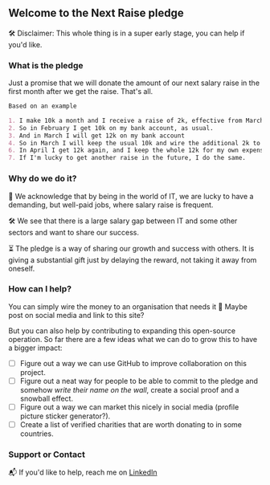 ## Welcome to the Next Raise pledge

🛠  Disclaimer: This whole thing is in a super early stage, you can help if you'd like. 

### What is the pledge

Just a promise that we will donate the amount of our next salary raise in the first month after we get the raise. That's all.

```markdown
Based on an example

1. I make 10k a month and I receive a raise of 2k, effective from March
2. So in February I get 10k on my bank account, as usual.
3. And in March I will get 12k on my bank account
4. So in March I will keep the usual 10k and wire the additional 2k to the charity of my choice.
6. In April I get 12k again, and I keep the whole 12k for my own expenses💰
7. If I'm lucky to get another raise in the future, I do the same.
```

### Why do we do it?

💙  We acknowledge that by being in the world of IT, we are lucky to have a demanding, but well-paid jobs, where salary raise is frequent. 

🛠  We see that there is a large salary gap between IT and some other sectors and want to share our success. 

⏳  The pledge is a way of sharing our growth and success with others. It is giving a substantial gift just by delaying the reward, not taking it away from oneself.


### How can I help?

You can simply wire the money to an organisation that needs it 💸  Maybe post on social media and link to this site?

But you can also help by contributing to expanding this open-source operation. So far there are a few ideas what we can do to grow this to have a bigger impact:
- [ ] Figure out a way we can use GitHub to improve collaboration on this project.
- [ ] Figure out a neat way for people to be able to commit to the pledge and somehow _write their name on the wall_, create a social proof and a snowball effect.
- [ ] Figure out a way we can market this nicely in social media (profile picture sticker generator?).
- [ ] Create a list of verified charities that are worth donating to in some countries.

### Support or Contact

📬  If you'd like to help, reach me on [LinkedIn](https://www.linkedin.com/in/kamil-puk/)
